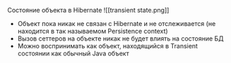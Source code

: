 Состояние объекта в Hibernate
![[transient state.png]]

* Объект пока никак не связан с Hibernate и не отслеживается (не находится в так называемом Persistence context)
* Вызов сеттеров на объекте никак не будет влиять на состояние БД
* Можно воспринимать как объект, находящийся в Transient состоянии как обычный Java объект
